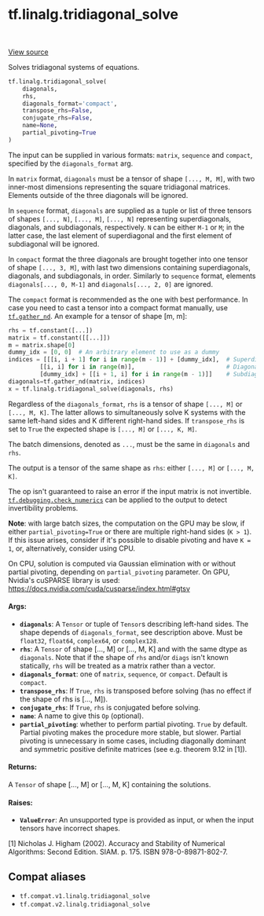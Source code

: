<div itemscope itemtype="http://developers.google.com/ReferenceObject">
<meta itemprop="name" content="tf.linalg.tridiagonal_solve" />
<meta itemprop="path" content="Stable" />
</div>

# tf.linalg.tridiagonal_solve

<!-- Insert buttons and diff -->

<table class="tfo-notebook-buttons tfo-api" align="left">
</table>

<a target="_blank" href="/code/stable/tensorflow/python/ops/linalg/linalg_impl.py">View source</a>



Solves tridiagonal systems of equations.

``` python
tf.linalg.tridiagonal_solve(
    diagonals,
    rhs,
    diagonals_format='compact',
    transpose_rhs=False,
    conjugate_rhs=False,
    name=None,
    partial_pivoting=True
)
```



<!-- Placeholder for "Used in" -->

The input can be supplied in various formats: `matrix`, `sequence` and
`compact`, specified by the `diagonals_format` arg.

In `matrix` format, `diagonals` must be a tensor of shape `[..., M, M]`, with
two inner-most dimensions representing the square tridiagonal matrices.
Elements outside of the three diagonals will be ignored.

In `sequence` format, `diagonals` are supplied as a tuple or list of three
tensors of shapes `[..., N]`, `[..., M]`, `[..., N]` representing
superdiagonals, diagonals, and subdiagonals, respectively. `N` can be either
`M-1` or `M`; in the latter case, the last element of superdiagonal and the
first element of subdiagonal will be ignored.

In `compact` format the three diagonals are brought together into one tensor
of shape `[..., 3, M]`, with last two dimensions containing superdiagonals,
diagonals, and subdiagonals, in order. Similarly to `sequence` format,
elements `diagonals[..., 0, M-1]` and `diagonals[..., 2, 0]` are ignored.

The `compact` format is recommended as the one with best performance. In case
you need to cast a tensor into a compact format manually, use <a href="../../tf/gather_nd.md"><code>tf.gather_nd</code></a>.
An example for a tensor of shape [m, m]:

```python
rhs = tf.constant([...])
matrix = tf.constant([[...]])
m = matrix.shape[0]
dummy_idx = [0, 0]  # An arbitrary element to use as a dummy
indices = [[[i, i + 1] for i in range(m - 1)] + [dummy_idx],  # Superdiagonal
         [[i, i] for i in range(m)],                          # Diagonal
         [dummy_idx] + [[i + 1, i] for i in range(m - 1)]]    # Subdiagonal
diagonals=tf.gather_nd(matrix, indices)
x = tf.linalg.tridiagonal_solve(diagonals, rhs)
```

Regardless of the `diagonals_format`, `rhs` is a tensor of shape `[..., M]` or
`[..., M, K]`. The latter allows to simultaneously solve K systems with the
same left-hand sides and K different right-hand sides. If `transpose_rhs`
is set to `True` the expected shape is `[..., M]` or `[..., K, M]`.

The batch dimensions, denoted as `...`, must be the same in `diagonals` and
`rhs`.

The output is a tensor of the same shape as `rhs`: either `[..., M]` or
`[..., M, K]`.

The op isn't guaranteed to raise an error if the input matrix is not
invertible. <a href="../../tf/debugging/check_numerics.md"><code>tf.debugging.check_numerics</code></a> can be applied to the output to
detect invertibility problems.

**Note**: with large batch sizes, the computation on the GPU may be slow, if
either `partial_pivoting=True` or there are multiple right-hand sides
(`K > 1`). If this issue arises, consider if it's possible to disable pivoting
and have `K = 1`, or, alternatively, consider using CPU.

On CPU, solution is computed via Gaussian elimination with or without partial
pivoting, depending on `partial_pivoting` parameter. On GPU, Nvidia's cuSPARSE
library is used: https://docs.nvidia.com/cuda/cusparse/index.html#gtsv

#### Args:


* <b>`diagonals`</b>: A `Tensor` or tuple of `Tensor`s describing left-hand sides. The
  shape depends of `diagonals_format`, see description above. Must be
  `float32`, `float64`, `complex64`, or `complex128`.
* <b>`rhs`</b>: A `Tensor` of shape [..., M] or [..., M, K] and with the same dtype as
  `diagonals`. Note that if the shape of `rhs` and/or `diags` isn't known
  statically, `rhs` will be treated as a matrix rather than a vector.
* <b>`diagonals_format`</b>: one of `matrix`, `sequence`, or `compact`. Default is
  `compact`.
* <b>`transpose_rhs`</b>: If `True`, `rhs` is transposed before solving (has no effect
  if the shape of rhs is [..., M]).
* <b>`conjugate_rhs`</b>: If `True`, `rhs` is conjugated before solving.
* <b>`name`</b>:  A name to give this `Op` (optional).
* <b>`partial_pivoting`</b>: whether to perform partial pivoting. `True` by default.
  Partial pivoting makes the procedure more stable, but slower. Partial
  pivoting is unnecessary in some cases, including diagonally dominant and
  symmetric positive definite matrices (see e.g. theorem 9.12 in [1]).


#### Returns:

A `Tensor` of shape [..., M] or [..., M, K] containing the solutions.



#### Raises:


* <b>`ValueError`</b>: An unsupported type is provided as input, or when the input
tensors have incorrect shapes.

[1] Nicholas J. Higham (2002). Accuracy and Stability of Numerical Algorithms:
Second Edition. SIAM. p. 175. ISBN 978-0-89871-802-7.

## Compat aliases

* `tf.compat.v1.linalg.tridiagonal_solve`
* `tf.compat.v2.linalg.tridiagonal_solve`

